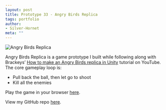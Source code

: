 ```yaml
---
layout: post
title: Prototype 33 - Angry Birds Replica
tags: portfolio
author:
- Silver-Hornet
meta: ""
---
```


![Angry Birds Replica]({{site.url}}/angry-birds-replica.gif)

Angry Birds Replica is a game prototype I built while following along with Brackeys’ [How to make an Angry Birds replica in Unity](https://www.youtube.com/watch?v=QM8M0RainRI&list=PLPV2KyIb3jR5RwVEjFCiN5BvK3Quqgv_M&index=5) tutorial on YouTube. The core gameplay loop is:

- Pull back the ball, then let go to shoot
- Kill all the enemies

Play the game in your browser [here](https://play.unity.com/mg/other/brackeys-angry-birds-replica).

View my GitHub repo [here](https://github.com/silver-hornet/brackeys-angry-birds-replica).